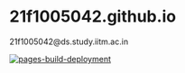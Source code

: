 # 21f1005042.github.io
<!--email_off-->21f1005042@ds.study.iitm.ac.in<!--/email_off-->
[![pages-build-deployment](https://github.com/21f1005042/21f1005042.github.io/actions/workflows/pages/pages-build-deployment/badge.svg)](https://github.com/21f1005042/21f1005042.github.io/actions/workflows/pages/pages-build-deployment)
